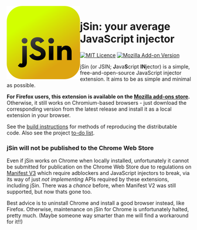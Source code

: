 <img src="./resources/jsin/jsin.svg" align=left>


# jSin: your average JavaScript injector

[![MIT Licence](https://img.shields.io/github/license/kosude/jsin-extension-2)](./LICENCE)
[![Mozilla Add-on Version](https://img.shields.io/amo/v/jsin-extension)](https://addons.mozilla.org/en-GB/firefox/addon/jsin-extension/)

jSin (or JSIN; **J**ava**S**cript **IN**jector) is a simple, free-and-open-source JavaScript injector extension. It aims to be as simple and
minimal as possible.

**For Firefox users, this extension is available on the
[Mozilla add-ons store](https://addons.mozilla.org/en-GB/firefox/addon/jsin-extension/).** Otherwise, it still works on Chromium-based browsers -
just download the corresponding version from the latest release and install it as a local extension in your browser.

See the [build instructions](BUILD.md) for methods of reproducing the distributable code. Also see the project [to-do list](TODO.md).


### jSin will not be published to the Chrome Web Store

Even if jSin works on Chrome when locally installed, unfortunately it cannot be submitted for publication on the Chrome Web Store due to
regulations on [Manifest V3](https://developer.chrome.com/docs/extensions/mv3/intro/) which require adblockers and JavaScript injectors to break,
via its way of just *not implementing* APIs required by these extensions, including jSin. There was a *chance* before, when Manifest V2 was still
supported, but now thats gone too.

Best advice is to uninstall Chrome and install a good browser instead, like Firefox. Otherwise, maintenance on jSin for Chrome is unfortunately
halted, pretty much. (Maybe someone way smarter than me will find a workaround for it!!)
